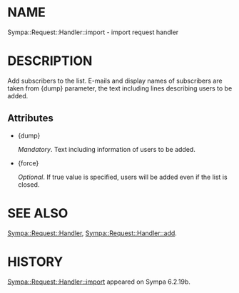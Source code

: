 # NAME

Sympa::Request::Handler::import - import request handler

# DESCRIPTION

Add subscribers to the list.
E-mails and display names of subscribers are taken from {dump} parameter,
the text including lines describing users to be added.

## Attributes

- {dump}

    _Mandatory_.
    Text including information of users to be added.

- {force}

    _Optional_.
    If true value is specified,
    users will be added even if the list is closed.

# SEE ALSO

[Sympa::Request::Handler](./Sympa::Request::Handler.3.md), [Sympa::Request::Handler::add](./Sympa::Request::Handler::add.3.md).

# HISTORY

[Sympa::Request::Handler::import](./Sympa::Request::Handler::import.3.md) appeared on Sympa 6.2.19b.
